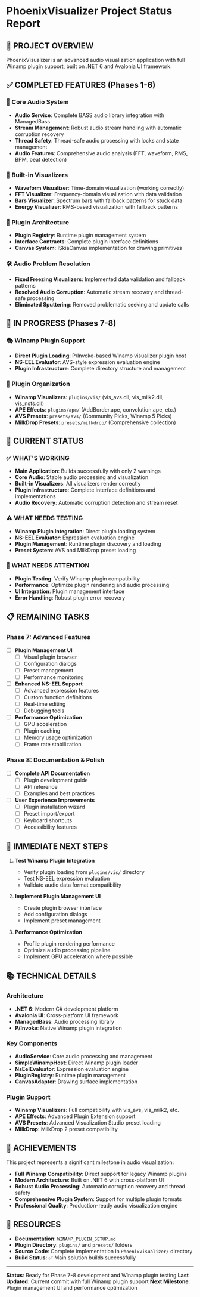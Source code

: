 # PhoenixVisualizer Project Status Report

## 🎯 PROJECT OVERVIEW
PhoenixVisualizer is an advanced audio visualization application with full Winamp plugin support, built on .NET 6 and Avalonia UI framework.

## ✅ COMPLETED FEATURES (Phases 1-6)

### 🎵 Core Audio System
- **Audio Service**: Complete BASS audio library integration with ManagedBass
- **Stream Management**: Robust audio stream handling with automatic corruption recovery
- **Thread Safety**: Thread-safe audio processing with locks and state management
- **Audio Features**: Comprehensive audio analysis (FFT, waveform, RMS, BPM, beat detection)

### 🎨 Built-in Visualizers
- **Waveform Visualizer**: Time-domain visualization (working correctly)
- **FFT Visualizer**: Frequency-domain visualization with data validation
- **Bars Visualizer**: Spectrum bars with fallback patterns for stuck data
- **Energy Visualizer**: RMS-based visualization with fallback patterns

### 🔌 Plugin Architecture
- **Plugin Registry**: Runtime plugin management system
- **Interface Contracts**: Complete plugin interface definitions
- **Canvas System**: ISkiaCanvas implementation for drawing primitives

### 🛠️ Audio Problem Resolution
- **Fixed Freezing Visualizers**: Implemented data validation and fallback patterns
- **Resolved Audio Corruption**: Automatic stream recovery and thread-safe processing
- **Eliminated Sputtering**: Removed problematic seeking and update calls

## 🔄 IN PROGRESS (Phases 7-8)

### 🎭 Winamp Plugin Support
- **Direct Plugin Loading**: P/Invoke-based Winamp visualizer plugin host
- **NS-EEL Evaluator**: AVS-style expression evaluation engine
- **Plugin Infrastructure**: Complete directory structure and management

### 📁 Plugin Organization
- **Winamp Visualizers**: `plugins/vis/` (vis_avs.dll, vis_milk2.dll, vis_nsfs.dll)
- **APE Effects**: `plugins/ape/` (AddBorder.ape, convolution.ape, etc.)
- **AVS Presets**: `presets/avs/` (Community Picks, Winamp 5 Picks)
- **MilkDrop Presets**: `presets/milkdrop/` (Comprehensive collection)

## 🚧 CURRENT STATUS

### ✅ WHAT'S WORKING
- **Main Application**: Builds successfully with only 2 warnings
- **Core Audio**: Stable audio processing and visualization
- **Built-in Visualizers**: All visualizers render correctly
- **Plugin Infrastructure**: Complete interface definitions and implementations
- **Audio Recovery**: Automatic corruption detection and stream reset

### ⚠️ WHAT NEEDS TESTING
- **Winamp Plugin Integration**: Direct plugin loading system
- **NS-EEL Evaluator**: Expression evaluation engine
- **Plugin Management**: Runtime plugin discovery and loading
- **Preset System**: AVS and MilkDrop preset loading

### 🔧 WHAT NEEDS ATTENTION
- **Plugin Testing**: Verify Winamp plugin compatibility
- **Performance**: Optimize plugin rendering and audio processing
- **UI Integration**: Plugin management interface
- **Error Handling**: Robust plugin error recovery

## 📋 REMAINING TASKS

### Phase 7: Advanced Features
- [ ] **Plugin Management UI**
  - [ ] Visual plugin browser
  - [ ] Configuration dialogs
  - [ ] Preset management
  - [ ] Performance monitoring

- [ ] **Enhanced NS-EEL Support**
  - [ ] Advanced expression features
  - [ ] Custom function definitions
  - [ ] Real-time editing
  - [ ] Debugging tools

- [ ] **Performance Optimization**
  - [ ] GPU acceleration
  - [ ] Plugin caching
  - [ ] Memory usage optimization
  - [ ] Frame rate stabilization

### Phase 8: Documentation & Polish
- [ ] **Complete API Documentation**
  - [ ] Plugin development guide
  - [ ] API reference
  - [ ] Examples and best practices

- [ ] **User Experience Improvements**
  - [ ] Plugin installation wizard
  - [ ] Preset import/export
  - [ ] Keyboard shortcuts
  - [ ] Accessibility features

## 🎯 IMMEDIATE NEXT STEPS

1. **Test Winamp Plugin Integration**
   - Verify plugin loading from `plugins/vis/` directory
   - Test NS-EEL expression evaluation
   - Validate audio data format compatibility

2. **Implement Plugin Management UI**
   - Create plugin browser interface
   - Add configuration dialogs
   - Implement preset management

3. **Performance Optimization**
   - Profile plugin rendering performance
   - Optimize audio processing pipeline
   - Implement GPU acceleration where possible

## 📚 TECHNICAL DETAILS

### Architecture
- **.NET 6**: Modern C# development platform
- **Avalonia UI**: Cross-platform UI framework
- **ManagedBass**: Audio processing library
- **P/Invoke**: Native Winamp plugin integration

### Key Components
- **AudioService**: Core audio processing and management
- **SimpleWinampHost**: Direct Winamp plugin loader
- **NsEelEvaluator**: Expression evaluation engine
- **PluginRegistry**: Runtime plugin management
- **CanvasAdapter**: Drawing surface implementation

### Plugin Support
- **Winamp Visualizers**: Full compatibility with vis_avs, vis_milk2, etc.
- **APE Effects**: Advanced Plugin Extension support
- **AVS Presets**: Advanced Visualization Studio preset loading
- **MilkDrop**: MilkDrop 2 preset compatibility

## 🎉 ACHIEVEMENTS

This project represents a significant milestone in audio visualization:
- **Full Winamp Compatibility**: Direct support for legacy Winamp plugins
- **Modern Architecture**: Built on .NET 6 with cross-platform UI
- **Robust Audio Processing**: Automatic corruption recovery and thread safety
- **Comprehensive Plugin System**: Support for multiple plugin formats
- **Professional Quality**: Production-ready audio visualization engine

## 🔗 RESOURCES

- **Documentation**: `WINAMP_PLUGIN_SETUP.md`
- **Plugin Directory**: `plugins/` and `presets/` folders
- **Source Code**: Complete implementation in `PhoenixVisualizer/` directory
- **Build Status**: ✅ Main solution builds successfully

---

**Status**: Ready for Phase 7-8 development and Winamp plugin testing
**Last Updated**: Current commit with full Winamp plugin support
**Next Milestone**: Plugin management UI and performance optimization
